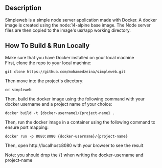 ## Description
Simpleweb is a simple node server application made with Docker. A docker image is created using the node:14-alpine base image. 
The Node server files are then copied to the image's usr/app working directory. 


## How To Build & Run Locally
Make sure that you have Docker installed on your local machine   
First, clone the repo to your local machine:
```
git clone https://github.com/mohamedzeina/simpleweb.git
```
Then move into the project's directory:
```
cd simpleweb
```
Then, build the docker image using the following command with your docker username and a project name of your choice:
```
docker build -t {docker-username}/{project-name} .
```
Then, run the docker image  in a container using the following command to ensure port mapping:
```
docker run -p 8080:8080 {docker-username}/{project-name} 
```
Then, open http://localhost:8080 with your browser to see the result

Note: you should drop the {} when writing the docker-username and project-name



